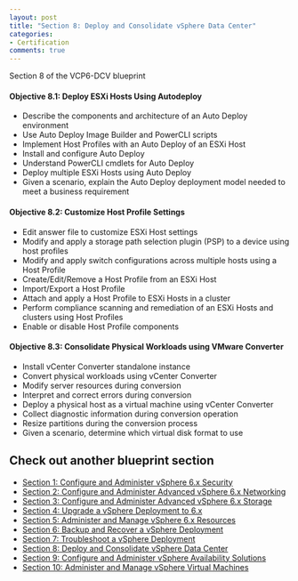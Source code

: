 ```yaml
---
layout: post
title: "Section 8: Deploy and Consolidate vSphere Data Center"
categories:
- Certification
comments: true
---
```

Section 8 of the VCP6-DCV blueprint

#### Objective 8.1: Deploy ESXi Hosts Using Autodeploy
- Describe the components and architecture of an Auto Deploy environment
- Use Auto Deploy Image Builder and PowerCLI scripts
- Implement Host Profiles with an Auto Deploy of an ESXi Host
- Install and configure Auto Deploy
- Understand PowerCLI cmdlets for Auto Deploy
- Deploy multiple ESXi Hosts using Auto Deploy
- Given a scenario, explain the Auto Deploy deployment model needed to meet a business requirement

#### Objective 8.2: Customize Host Profile Settings
- Edit answer file to customize ESXi Host settings
- Modify and apply a storage path selection plugin (PSP) to a device using host profiles
- Modify and apply switch configurations across multiple hosts using a Host Profile
- Create/Edit/Remove a Host Profile from an ESXi Host
- Import/Export a Host Profile
- Attach and apply a Host Profile to ESXi Hosts in a cluster
- Perform compliance scanning and remediation of an ESXi Hosts and clusters using Host Profiles
- Enable or disable Host Profile components

#### Objective 8.3: Consolidate Physical Workloads using VMware Converter
- Install vCenter Converter standalone instance
- Convert physical workloads using vCenter Converter
- Modify server resources during conversion
- Interpret and correct errors during conversion
- Deploy a physical host as a virtual machine using vCenter Converter
- Collect diagnostic information during conversion operation
- Resize partitions during the conversion process
- Given a scenario, determine which virtual disk format to use

## Check out another blueprint section
- [Section 1: Configure and Administer vSphere 6.x Security](/certification/section-1-configure-and-administer-vsphere-6x-security/)
- [Section 2: Configure and Administer Advanced vSphere 6.x Networking](/certification/section-2-configure-and-administer-advanced-vsphere-6x-networking/)
- [Section 3: Configure and Administer Advanced vSphere 6.x Storage](/certification/section-3-configure-and-administer-advanced-vsphere-6x-storage/)
- [Section 4: Upgrade a vSphere Deployment to 6.x](/certification/section-4-upgrade-a-vsphere-deployment-to-6x/)
- [Section 5: Administer and Manage vSphere 6.x Resources](/certification/section-5-administer-and-manage-vsphere-6x-resources/)
- [Section 6: Backup and Recover a vSphere Deployment](/certification/section-6-backup-and-recover-a-vsphere-deployment/)
- [Section 7: Troubleshoot a vSphere Deployment](/certification/section-7-troubleshoot-a-vsphere-deployment/)
- [Section 8: Deploy and Consolidate vSphere Data Center](/certification/section-8-deploy-and-consolidate-vsphere-data-center/)
- [Section 9: Configure and Administer vSphere Availability Solutions](/certification/section-9-configure-and-administer-vsphere-availability-solutions/)
- [Section 10: Administer and Manage vSphere Virtual Machines](/certification/section-10-administer-and-manage-vsphere-virtual-machines/)
